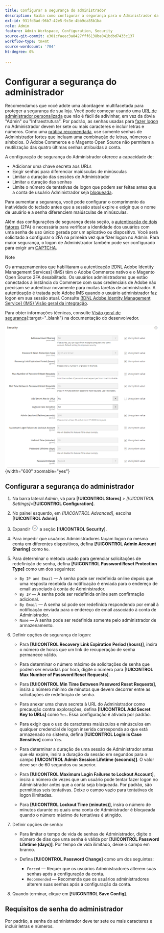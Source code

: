 ```yaml
---
title: Configurar a segurança do administrador
description: Saiba como configurar a segurança para o Administrador da loja.
exl-id: 931fd8ad-96b7-42e5-9c3e-4bb9ca85b1ba
role: Admin
feature: Admin Workspace, Configuration, Security
source-git-commit: e301cfaeec3a8427fff6138ba041bdbd7433c137
workflow-type: tm+mt
source-wordcount: '704'
ht-degree: 0%

---
```


# Configurar a segurança do administrador

Recomendamos que você adote uma abordagem multifacetada para proteger a segurança de sua loja. Você pode começar usando uma [URL de administrador personalizada](../stores-purchase/store-urls.md#use-a-custom-admin-url) que não é fácil de adivinhar, em vez da óbvia &quot;Admin&quot; ou &quot;Infraestrutura&quot;. Por padrão, as senhas usadas para [fazer logon](../getting-started/admin-signin.md) no Administrador devem ter sete ou mais caracteres e incluir letras e números. Como uma [prática recomendada](https://experienceleague.adobe.com/docs/commerce-operations/implementation-playbook/best-practices/launch/security-best-practices.html?lang=pt-BR), use somente senhas de Administrador fortes que incluam uma combinação de letras, números e símbolos. O Adobe Commerce e o Magento Open Source não permitem a reutilização das quatro últimas senhas atribuídas à conta.

A configuração de segurança do Administrador oferece a capacidade de:

- Adicionar uma chave secreta aos URLs
- Exigir senhas para diferenciar maiúsculas de minúsculas
- Limitar a duração das sessões de Administrador
- Limitar a duração das senhas
- Limite o número de tentativas de logon que podem ser feitas antes que a conta de usuário Administrador seja [bloqueada](permissions-users-all.md#locked-users).

Para aumentar a segurança, você pode configurar o comprimento da inatividade do teclado antes que a sessão atual expire e exigir que o nome de usuário e a senha diferenciem maiúsculas de minúsculas.

Além das configurações de segurança desta seção, a [autenticação de dois fatores](security-two-factor-authentication.md) (2FA) é necessária para verificar a identidade dos usuários com uma senha de uso único gerada por um aplicativo ou dispositivo. Você será solicitado a configurar o 2FA na primeira vez que fizer logon no Admin. Para maior segurança, o logon de Administrador também pode ser configurado para exigir um [CAPTCHA](security-captcha.md).

>[!NOTE]
>
>Os armazenamentos que habilitaram a autenticação [!DNL Adobe Identity Management Services] (IMS) têm o Adobe Commerce nativo e o Magento Open Source 2FA desabilitado. Os usuários administradores que estão conectados à instância do Commerce com suas credenciais de Adobe não precisam se autenticar novamente para muitas tarefas de administrador. A autenticação é tratada pelo Adobe IMS quando o usuário administrador faz logon em sua sessão atual. Consulte [[!DNL Adobe Identity Management Service] (IMS) Visão geral da integração](../getting-started/adobe-ims-integration-overview.md).

Para obter informações técnicas, consulte [Visão geral de segurança](https://developer.adobe.com/commerce/php/architecture/basics/security/){:target=&quot;_blank&quot;} na documentação do desenvolvedor.

![Segurança do administrador](../configuration-reference/advanced/assets/admin-security.png){width="600" zoomable="yes"}

## Configurar a segurança do administrador

1. Na barra lateral _Admin_, vá para **[!UICONTROL Stores]** > _[!UICONTROL Settings]_>**[!UICONTROL Configuration]**.

1. No painel esquerdo, em _[!UICONTROL Advanced]_, escolha **[!UICONTROL Admin]**.

1. Expandir ![Seletor de expansão](../assets/icon-display-expand.png) a seção **[!UICONTROL Security]**.

1. Para impedir que usuários Administradores façam logon na mesma conta em diferentes dispositivos, defina **[!UICONTROL Admin Account Sharing]** como `No`.

1. Para determinar o método usado para gerenciar solicitações de redefinição de senha, defina **[!UICONTROL Password Reset Protection Type]** como um dos seguintes:

   - `By IP and Email` — A senha pode ser redefinida online depois que uma resposta recebida da notificação é enviada para o endereço de email associado à conta de Administrador.
   - `By IP` — A senha pode ser redefinida online sem confirmação adicional.
   - `By Email` — A senha só pode ser redefinida respondendo por email à notificação enviada para o endereço de email associado à conta de Administrador.
   - `None` — A senha pode ser redefinida somente pelo administrador de armazenamento.

1. Definir opções de segurança de logon:

   - Para **[!UICONTROL Recovery Link Expiration Period (hours)]**, insira o número de horas que um link de recuperação de senha permanece válido.

   - Para determinar o número máximo de solicitações de senha que podem ser enviadas por hora, digite o número para **[!UICONTROL Max Number of Password Reset Requests]**.

   - Para **[!UICONTROL Min Time Between Password Reset Requests]**, insira o número mínimo de minutos que devem decorrer entre as solicitações de redefinição de senha.

   - Para anexar uma chave secreta à URL do Administrador como precaução contra explorações, defina **[!UICONTROL Add Secret Key to URLs]** como `Yes`. Essa configuração é ativada por padrão.

   - Para exigir que o uso de caracteres maiúsculos e minúsculos em qualquer credencial de logon inserida corresponda ao que está armazenado no sistema, defina **[!UICONTROL Login is Case Sensitive]** como `Yes`.

   - Para determinar a duração de uma sessão de Administrador antes que ela expire, insira a duração da sessão em segundos para o campo **[!UICONTROL Admin Session Lifetime (seconds)]**. O valor deve ser de 60 segundos ou superior.

   - Para **[!UICONTROL Maximum Login Failures to Lockout Account]**, insira o número de vezes que um usuário pode tentar fazer logon no Administrador antes que a conta seja bloqueada. Por padrão, são permitidas seis tentativas. Deixe o campo vazio para tentativas de logon ilimitadas.

   - Para **[!UICONTROL Lockout Time (minutes)]**, insira o número de minutos durante os quais uma conta de Administrador é bloqueada quando o número máximo de tentativas é atingido.

1. Definir opções de senha:

   - Para limitar o tempo de vida de senhas de Administrador, digite o número de dias que uma senha é válida por **[!UICONTROL Password Lifetime (days)]**. Por tempo de vida ilimitado, deixe o campo em branco.

   - Defina **[!UICONTROL Password Change]** como um dos seguintes:

      - `Forced` — Requer que os usuários Administradores alterem suas senhas após a configuração da conta.
      - `Recommended` — Recomenda que os usuários administradores alterem suas senhas após a configuração da conta.

1. Quando terminar, clique em **[!UICONTROL Save Config]**.

## Requisitos de senha do administrador

Por padrão, a senha do administrador deve ter sete ou mais caracteres e incluir letras e números.

